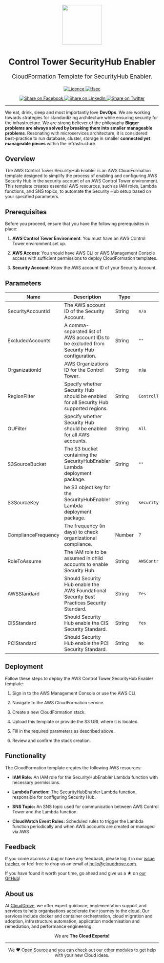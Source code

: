 <p align="center"> <img src="https://avatars.githubusercontent.com/u/145441379?s=200&v=4" width="130" height="130"></p>


<h1 align="center">
    Control Tower SecurityHub Enabler
</h1>

<p align="center" style="font-size: 1.2rem;"> 
    CloudFormation Template for SecurityHub Enabler.
</p>

<p align="center">
<a href="LICENSE">
  <img src="https://img.shields.io/badge/License-APACHE-blue.svg" alt="Licence">
</a>
<a href="https://github.com/aws-controltower-examples/aws-control-tower-securityhub-enabler/actions/workflows/cf-lint.yml">
  <img src="https://github.com/aws-controltower-examples/aws-control-tower-securityhub-enabler/actions/workflows/cf-lint.yml/badge.svg" alt="tfsec">
</a>


</p>
<p align="center">

<a href='https://facebook.com/sharer/sharer.php?u=https://github.com/aws-controltower-examples/aws-control-tower-securityhub-enabler'>
  <img title="Share on Facebook" src="https://user-images.githubusercontent.com/50652676/62817743-4f64cb80-bb59-11e9-90c7-b057252ded50.png" />
</a>
<a href='https://www.linkedin.com/shareArticle?mini=true&title=AWS+Control+Tower+SecurityHub+Enabler&url=https://github.com/aws-controltower-examples/aws-control-tower-securityhub-enabler'>
  <img title="Share on LinkedIn" src="https://user-images.githubusercontent.com/50652676/62817742-4e339e80-bb59-11e9-87b9-a1f68cae1049.png" />
</a>
<a href='https://twitter.com/intent/tweet/?text=AWS+Control+Tower+SecurityHub+Enabler&url=https://github.com/aws-controltower-examples/aws-control-tower-securityhub-enabler'>
  <img title="Share on Twitter" src="https://user-images.githubusercontent.com/50652676/62817740-4c69db00-bb59-11e9-8a79-3580fbbf6d5c.png" />
</a>

</p>
<hr>


We eat, drink, sleep and most importantly love **DevOps**. We are working towards strategies for standardizing architecture while ensuring security for the infrastructure. We are strong believer of the philosophy <b>Bigger problems are always solved by breaking them into smaller manageable problems</b>. Resonating with microservices architecture, it is considered best-practice to run database, cluster, storage in smaller <b>connected yet manageable pieces</b> within the infrastructure.

## Overview

The AWS Control Tower SecurityHub Enabler is an AWS CloudFormation template designed to simplify the process of enabling and configuring AWS Security Hub in the security account of an AWS Control Tower environment. This template creates essential AWS resources, such as IAM roles, Lambda functions, and SNS topics, to automate the Security Hub setup based on your specified parameters.

## Prerequisites

Before you proceed, ensure that you have the following prerequisites in place:

1. **AWS Control Tower Environment**: You must have an AWS Control Tower environment set up.

2. **AWS Access**: You should have AWS CLI or AWS Management Console access with sufficient permissions to deploy CloudFormation templates.

3. **Security Account**: Know the AWS account ID of your Security Account.

## Parameters

| Name | Description | Type | Default |
|------|-------------|------| ------- |
| SecurityAccountId | The AWS account ID of the Security Account. | String | `n/a` |
| ExcludedAccounts| A comma-separated list of AWS account IDs to be excluded from Security Hub configuration. | String | `""` |
| OrganizationId | AWS Organizations ID for the Control Tower. | String | n/a |
| RegionFilter | Specify whether Security Hub should be enabled for all Security Hub supported regions. | String | `ControlTower` |
| OUFilter | Specify whether Security Hub should be enabled for all AWS accounts.| String |`All` |
| S3SourceBucket | The S3 bucket containing the SecurityHubEnabler Lambda deployment package. | String | `""` |
| S3SourceKey| he S3 object key for the SecurityHubEnabler Lambda deployment package. | String | `securityhub_enabler.zip` |
| ComplianceFrequency | The frequency (in days) to check organizational compliance. | Number | `7` |
| RoleToAssume | The IAM role to be assumed in child accounts to enable Security Hub. | String | `AWSControlTowerExecution` |
| AWSStandard | Should Security Hub enable the AWS Foundational Security Best Practices Security Standard. | String | `Yes` |
| CISStandard | Should Security Hub enable the CIS Security Standard. | String | `Yes` |
| PCIStandard | Should Security Hub enable the PCI Security Standard. | String |`No` |

## Deployment

Follow these steps to deploy the AWS Control Tower SecurityHub Enabler template:

1. Sign in to the AWS Management Console or use the AWS CLI.

2. Navigate to the AWS CloudFormation service.

3. Create a new CloudFormation stack.

4. Upload this template or provide the S3 URL where it is located.

5. Fill in the required parameters as described above.

6. Review and confirm the stack creation.

## Functionality

The CloudFormation template creates the following AWS resources:

- **IAM Role:** An IAM role for the SecurityHubEnabler Lambda function with necessary permissions.

- **Lambda Function:** The SecurityHubEnabler Lambda function, responsible for configuring Security Hub.

- **SNS Topic:** An SNS topic used for communication between AWS Control Tower and the Lambda function.

- **CloudWatch Event Rules:** Scheduled rules to trigger the Lambda function periodically and when AWS accounts are created or managed via AWS

## Feedback 
If you come accross a bug or have any feedback, please log it in our [issue tracker](https://github.com/aws-controltower-examples/aws-control-tower-securityhub-enabler/issues), or feel free to drop us an email at [hello@clouddrove.com](mailto:hello@clouddrove.com).

If you have found it worth your time, go ahead and give us a ★ on [our GitHub](https://github.com/clouddrove/terraform-aws-vpc-peering)!

## About us

At [CloudDrove][website], we offer expert guidance, implementation support and services to help organisations accelerate their journey to the cloud. Our services include docker and container orchestration, cloud migration and adoption, infrastructure automation, application modernisation and remediation, and performance engineering.

<p align="center">We are <b> The Cloud Experts!</b></p>
<hr />
<p align="center">We ❤️  <a href="https://github.com/clouddrove">Open Source</a> and you can check out <a href="https://github.com/clouddrove">our other modules</a> to get help with your new Cloud ideas.</p>

  [website]: https://clouddrove.com
  [github]: https://github.com/clouddrove
  [linkedin]: https://cpco.io/linkedin
  [twitter]: https://twitter.com/clouddrove/
  [email]: https://clouddrove.com/contact-us.html
  [terraform_modules]: https://github.com/clouddrove?utf8=%E2%9C%93&q=terraform-&type=&language=
